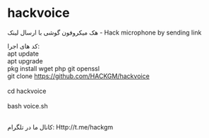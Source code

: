 # hackvoice
هک میکروفون گوشی با ارسال لینک - Hack microphone by sending link            

کد های اجرا:
<br>
apt update
<br>
apt upgrade 
<br>
pkg  install  wget  php  git openssl 
<br> 
git  clone https://github.com/HACKGM/hackvoice
<br>  
cd hackvoice  
<br>
bash voice.sh  
<br>

کانال ما در تلگرام: 
Http://t.me/hackgm
